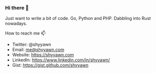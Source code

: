 ### Hi there 👋

Just want to write a bit of code. Go, Python and PHP. Dabbling into Rust nowadays.


How to reach me 📫

- Twitter:  @shyyawn
- Email:    me@shyyawn.com
- Website:  https://shyyawn.com
- LinkedIn: https://www.linkedin.com/in/shyyawn/
- Gist:     https://gist.github.com/shyyawn


